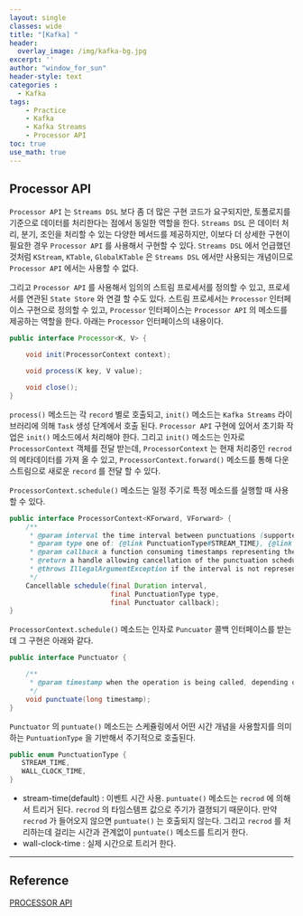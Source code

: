 ```yaml
--- 
layout: single
classes: wide
title: "[Kafka] "
header:
  overlay_image: /img/kafka-bg.jpg
excerpt: ''
author: "window_for_sun"
header-style: text
categories :
  - Kafka
tags:
    - Practice
    - Kafka
    - Kafka Streams
    - Processor API
toc: true
use_math: true
---  
```


## Processor API
`Processor API` 는 `Streams DSL` 보다 좀 더 많은 구현 코드가 요구되지만, 
토폴로지를 기준으로 데이터를 처리한다는 점에서 동일한 역할을 한다. 
`Streams DSL` 은 데이터 처리, 분기, 조인을 처리할 수 있는 다양한 메서드를 제공하지만, 
이보다 더 상세한 구현이 필요한 경우 `Processor API` 를 사용해서 구현할 수 있다. 
`Streams DSL` 에서 언급했던 것처럼 `KStream`, `KTable`, `GlobalKTable` 은 `Streams DSL` 에서만 사용되는 개념이므로 
`Processor API` 에서는 사용할 수 없다.  

그리고 `Processor API` 를 사용해서 임의의 스트림 프로세서를 정의할 수 있고, 프로세서를 연관된 `State Store` 와 연결 할 수도 있다. 
스트림 프로세서는 `Processor` 인터페이스 구현으로 정의할 수 있고, 
`Processor` 인터페이스는 `Processor API` 의 메소드를 제공하는 역할을 한다. 
아래는 `Processor` 인터페이스의 내용이다.  

```java
public interface Processor<K, V> {

    void init(ProcessorContext context);

    void process(K key, V value);

    void close();
}
```  

`process()` 메소드는 각 `record` 별로 호출되고, 
`init()` 메소드는 `Kafka Streams` 라이브러리에 의해 `Task` 생성 단계에서 호출 된다. 
`Processor API` 구현에 있어서 초기화 작업은 `init()` 메소드에서 처리해야 한다. 
그리고 `init()` 메소드는 인자로 `ProcessorContext` 객체를 전달 받는데, 
`ProcessorContext` 는 현재 처리중인 `recrod` 의 메타데이터를 가져 올 수 있고, 
`ProcessorContext.forward()` 메소드를 통해 다운 스트림으로 새로운 `record` 를 전달 할 수 있다.  

`ProcessorContext.schedule()` 메소드는 일정 주기로 특정 메소드를 실행할 때 사용 할 수 있다. 

```java
public interface ProcessorContext<KForward, VForward> {
    /**
     * @param interval the time interval between punctuations (supported minimum is 1 millisecond)
     * @param type one of: {@link PunctuationType#STREAM_TIME}, {@link PunctuationType#WALL_CLOCK_TIME}
     * @param callback a function consuming timestamps representing the current stream or system time
     * @return a handle allowing cancellation of the punctuation schedule established by this method
     * @throws IllegalArgumentException if the interval is not representable in milliseconds
     */
    Cancellable schedule(final Duration interval,
                         final PunctuationType type,
                         final Punctuator callback);
}
```  

`ProcessorContext.schedule()` 메소드는 인자로 `Puncuator` 콜백 인터페이스를 받는데 그 구현은 아래와 같다.  

```java
public interface Punctuator {

    /**
     * @param timestamp when the operation is being called, depending on {@link PunctuationType}
     */
    void punctuate(long timestamp);
}
```  

`Punctuator` 의 `puntuate()` 메소드는 스케쥴링에서 어떤 시간 개념을 사용할지를 의미하는 `PuntuationType` 을 기반해서 주기적으로 호출된다. 

```java
public enum PunctuationType {
   STREAM_TIME,
   WALL_CLOCK_TIME,
}
```  

- stream-time(default) : 이벤트 시간 사용. `puntuate()` 메소드는 `recrod` 에 의해서 트리거 된다. `recrod` 의 타임스템프 값으로 주기가 결졍되기 때문이다. 만약 `recrod` 가 들어오지 않으면 `puntuate()` 는 호출되지 않는다. 그리고 `recrod` 를 처리하는데 걸리는 시간과 관계없이 `puntuate()` 메소드를 트리거 한다. 
- wall-clock-time : 실제 시간으로 트리거 한다. 






---  
## Reference
[PROCESSOR API](https://kafka.apache.org/21/documentation/streams/developer-guide/processor-api.html)  
